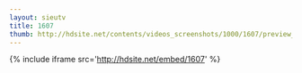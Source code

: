 ```yaml
---
layout: sieutv
title: 1607
thumb: http://hdsite.net/contents/videos_screenshots/1000/1607/preview_360p.mp4.jpg
---
```

{% include iframe src='http://hdsite.net/embed/1607' %}
 
